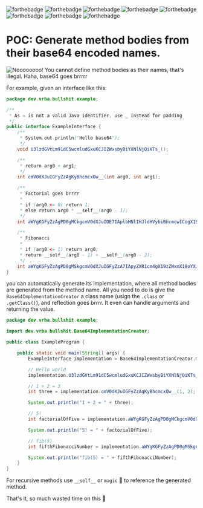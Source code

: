 ![forthebadge](https://forthebadge.com/images/badges/ages-18.svg)
![forthebadge](https://forthebadge.com/images/badges/contains-tasty-spaghetti-code.svg)
![forthebadge](https://forthebadge.com/images/badges/designed-in-ms-paint.svg)
![forthebadge](https://forthebadge.com/images/badges/it-works-why.svg)
![forthebadge](https://forthebadge.com/images/badges/its-not-a-lie-if-you-believe-it.svg)
![forthebadge](https://forthebadge.com/images/badges/made-with-java.svg)
![forthebadge](https://forthebadge.com/images/badges/powered-by-black-magic.svg)
![forthebadge](https://forthebadge.com/images/badges/you-didnt-ask-for-this.svg)

# POC: Generate method bodies from their base64 encoded names.
![Noooooooo! You cannot define method bodies as their names, that's illegal. Haha, base64 goes brrrrr](https://imgur.com/388km9d.png)

For example,
given an interface like this:
```java
package dev.vrba.bullshit.example;

/**
 * As = is not a valid Java identifier, use _ instead for padding
 */
public interface ExampleInterface {
    /**
     * System.out.println("Hello base64");
     */
    void U3lzdGVtLm91dC5wcmludGxuKCJIZWxsbyBiYXNlNjQiKTs_();

    /**
     * return arg0 + arg1;
     */
    int cmV0dXJuIGFyZzAgKyBhcmcxOw__(int arg0, int arg1);

    /**
     * Factorial goes brrrr
     *
     * if (arg0 <= 0) return 1;
     * else return arg0 * __self__(arg0 - 1);
     */
    int aWYgKGFyZzAgPD0gMCkgcmV0dXJuIDE7IAplbHNlIHJldHVybiBhcmcwICogX19zZWxmX18oYXJnMCAtIDEpOw__(int arg0);

    /**
     * Fibonacci
     *
     * if (arg0 <= 1) return arg0;
     * return __self__(arg0 - 1) + __self__(arg0 - 2);
     */
    int aWYgKGFyZzAgPD0gMSkgcmV0dXJuIGFyZzA7IApyZXR1cm4gX19zZWxmX18oYXJnMCAtIDEpICsgX19zZWxmX18oYXJnMCAtIDIpOw__(int arg0);
}
```

you can automatically generate its implementation, where all method bodies are generated
from the method name. 
All you need to do is give the `Base64ImplementationCreator` a class name (usign the `.class` or `.getClass()`), and reflection goes brrrr.
It even can handle arguments and returning the value.

```java
package dev.vrba.bullshit.example;

import dev.vrba.bullshit.Base64ImplementationCreator;

public class ExampleProgram {

    public static void main(String[] args) {
        ExampleInterface implementation = Base64ImplementationCreator.makeImplementation(ExampleInterface.class);

        // Hello world
        implementation.U3lzdGVtLm91dC5wcmludGxuKCJIZWxsbyBiYXNlNjQiKTs_();

        // 1 + 2 = 3
        int three = implementation.cmV0dXJuIGFyZzAgKyBhcmcxOw__(1, 2);

        System.out.println("1 + 2 = " + three);

        // 5!
        int factorialOfFive = implementation.aWYgKGFyZzAgPD0gMCkgcmV0dXJuIDE7IAplbHNlIHJldHVybiBhcmcwICogX19zZWxmX18oYXJnMCAtIDEpOw__(5);

        System.out.println("5! = " + factorialOfFive);

        // fib(5)
        int fifthFibonacciNumber = implementation.aWYgKGFyZzAgPD0gMSkgcmV0dXJuIGFyZzA7IApyZXR1cm4gX19zZWxmX18oYXJnMCAtIDEpICsgX19zZWxmX18oYXJnMCAtIDIpOw__(5);

        System.out.println("fib(5) = " + fifthFibonacciNumber);
    }
}
```

For recursive methods use `__self__` or `magic` :crystal_ball: to reference the generated method.

That's it, so much wasted time on this :poop:
